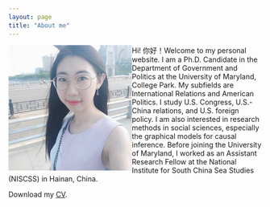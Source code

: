 ```yaml
---
layout: page
title: "About me"
---
```


<img align="left" width="245" height="250" src="photo.jpg">

Hi! 你好！Welcome to my personal website. I am a Ph.D. Candidate in the Department of Government and Politics at the University of Maryland, College Park. My subfields are International Relations and American Politics. I study U.S. Congress, U.S.-China relations, and U.S. foreign policy. I am also interested in research methods in social sciences, especially the graphical models for causal inference. Before joining the University of Maryland, I worked as an Assistant Research Fellow at the National Institute for South China Sea Studies (NISCSS) in Hainan, China.


Download my [CV](https://guanw921.github.io/guanwang.pdf).



